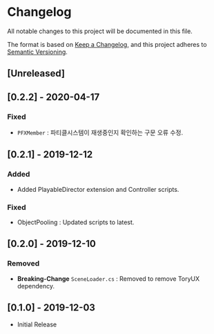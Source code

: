 # Changelog
All notable changes to this project will be documented in this file.

The format is based on [Keep a Changelog](https://keepachangelog.com/en/1.0.0/),
and this project adheres to [Semantic Versioning](https://semver.org/spec/v2.0.0.html).

## [Unreleased]

## [0.2.2] - 2020-04-17
### Fixed
- `PFXMember` : 파티클시스템이 재생중인지 확인하는 구문 오류 수정.

## [0.2.1] - 2019-12-12
### Added
- Added PlayableDirector extension and Controller scripts.
### Fixed
- ObjectPooling : Updated scripts to latest.

## [0.2.0] - 2019-12-10
### Removed
- **Breaking-Change** `SceneLoader.cs` : Removed to remove ToryUX dependency.

## [0.1.0] - 2019-12-03
- Initial Release